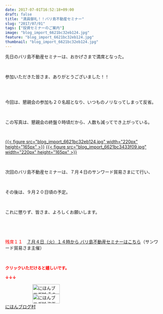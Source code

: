 ```yaml
---
date: 2017-07-01T16:52:18+09:00
draft: false
title: "満員御礼！！バリ島不動産セミナー"
slug: "2017/07/01"
tags: ["投資セミナーのご案内"]
image: "blog_import_6621bc32eb124.jpg"
feature: "blog_import_6621bc32eb124.jpg"
thumbnail: "blog_import_6621bc32eb124.jpg"
---
```

<p>先日のバリ島不動産セミナーは、おかげさまで満席となった。</p><p> </p><p>参加いただきた皆さま、ありがとうございました！！</p><p> </p><p><br/>今回は、懇親会の参加も２０名超となり、いつものノリなってしまって反省。</p><p> </p><p>この写真は、懇親会の終盤０時頃だから、人数も減ってでき上がっている。</p><p> </p><p><a href="blog_import_6621bc32eb124.jpg">{{< figure src="blog_import_6621bc32eb124.jpg" width="220px" height="165px" >}}</a> <a href="blog_import_6621bc3433f09.jpg">{{< figure src="blog_import_6621bc3433f09.jpg" width="220px" height="165px" >}}</a></p><p> </p><p>次回のバリ島不動産セミナーは、７月４日のサンワード貿易さまにて行い、</p><p> </p><p>その後は、９月２０日頃の予定。</p><p> </p><p>これに懲りず、皆さま、よろしくお願いします。</p><p> </p><p> </p><p><span style="color: rgb(255, 0, 0);">残席１１</span>　<a href="04_ek" target="_blank"><span style="text-decoration: underline;">７月４日（火）１４時から バリ島不動産セミナーはこちら</span></a>（サンワード貿易さま主催）</p><p> </p><p><font color="#ff0000" size="2"><strong>クリックいただけると嬉しいです。</strong></font></p><p><font color="#ff0000" size="2"><strong>↓↓↓</strong></font></p><p><a href="ranking.html?p_cid=01260127" id="&amp;blogmura_banner" target="_blank"><img alt="にほんブログ村 その他生活ブログ 不動産投資へ" border="0" height="31" src="data:image/svg+xml;charset=utf-8,%3Csvg%20xmlns%3D%22http%3A%2F%2Fwww.w3.org%2F2000%2Fsvg%22%20title%3D%22Placeholder%20for%20Images%22%20role%3D%22presentation%22%20viewBox%3D%220%200%2088%2031%22%20%2F%3E" width="88" data-src="//life.blogmura.com/hudousantoushi/img/hudousantoushi88_31.gif" style="aspect-ratio: auto 88 / 31;"/><noscript><img alt="にほんブログ村 その他生活ブログ 不動産投資へ" border="0" height="31" src="//life.blogmura.com/hudousantoushi/img/hudousantoushi88_31.gif" width="88"></noscript></a><br/><a href="ranking.html?p_cid=01260127" target="_blank"><img alt="にほんブログ村 海外生活ブログ バリ島情報へ" border="0" height="31" src="data:image/svg+xml;charset=utf-8,%3Csvg%20xmlns%3D%22http%3A%2F%2Fwww.w3.org%2F2000%2Fsvg%22%20title%3D%22Placeholder%20for%20Images%22%20role%3D%22presentation%22%20viewBox%3D%220%200%2088%2031%22%20%2F%3E" width="88" data-src="https://img-proxy.blog-video.jp/images?url=http%3A%2F%2Foverseas.blogmura.com%2Fbali%2Fimg%2Fbali88_31.gif" style="aspect-ratio: auto 88 / 31;"/><noscript><img alt="にほんブログ村 海外生活ブログ バリ島情報へ" border="0" height="31" src="https://img-proxy.blog-video.jp/images?url=http%3A%2F%2Foverseas.blogmura.com%2Fbali%2Fimg%2Fbali88_31.gif" width="88"></noscript></a><br/><a href="ranking.html?p_cid=01260127" target="_blank">にほんブログ村</a></p>

